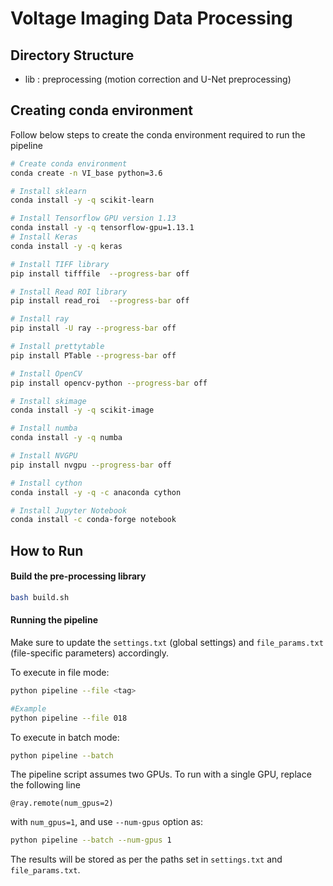 # Voltage Imaging Data Processing



## Directory Structure
* lib   : preprocessing (motion correction and U-Net preprocessing)

## Creating conda environment

Follow below steps to create the conda environment required to run the pipeline

```bash
# Create conda environment
conda create -n VI_base python=3.6

# Install sklearn
conda install -y -q scikit-learn

# Install Tensorflow GPU version 1.13
conda install -y -q tensorflow-gpu=1.13.1
# Install Keras
conda install -y -q keras

# Install TIFF library
pip install tifffile  --progress-bar off

# Install Read ROI library
pip install read_roi  --progress-bar off

# Install ray
pip install -U ray --progress-bar off

# Install prettytable
pip install PTable --progress-bar off

# Install OpenCV
pip install opencv-python --progress-bar off

# Install skimage
conda install -y -q scikit-image

# Install numba
conda install -y -q numba

# Install NVGPU
pip install nvgpu --progress-bar off

# Install cython
conda install -y -q -c anaconda cython

# Install Jupyter Notebook
conda install -c conda-forge notebook
```

## How to Run

#### Build the pre-processing library
```bash
bash build.sh
```

#### Running the pipeline

Make sure to update the `settings.txt` (global settings) and `file_params.txt` (file-specific parameters) accordingly.

To execute in file mode:
```bash
python pipeline --file <tag>

#Example
python pipeline --file 018
```

To execute in batch mode:

```bash
python pipeline --batch
```

The pipeline script assumes two GPUs. To run with a single GPU, replace the following line
```
@ray.remote(num_gpus=2)
```

with `num_gpus=1`, and use `--num-gpus` option as:
```bash
python pipeline --batch --num-gpus 1
```

The results will be stored as per the paths set in `settings.txt` and `file_params.txt`.
